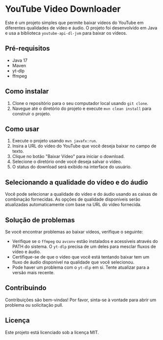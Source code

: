 # YouTube Video Downloader

Este é um projeto simples que permite baixar vídeos do YouTube em diferentes qualidades de vídeo e áudio. O projeto foi desenvolvido em Java e usa a biblioteca `youtube-api-dl-jvm` para baixar os vídeos.

## Pré-requisitos

- Java 17
- Maven
- yt-dlp
- ffmpeg

## Como instalar

1. Clone o repositório para o seu computador local usando `git clone`.
2. Navegue até o diretório do projeto e execute `mvn clean install` para construir o projeto.

## Como usar

1. Execute o projeto usando `mvn javafx:run`.
2. Insira a URL do vídeo do YouTube que você deseja baixar no campo de texto.
3. Clique no botão "Baixar Vídeo" para iniciar o download.
4. Selecione o diretório onde você deseja salvar o vídeo.
5. O status do download será exibido na interface do usuário.

## Selecionando a qualidade do vídeo e do áudio

Você pode selecionar a qualidade do vídeo e do áudio usando as caixas de combinação fornecidas. As opções de qualidade disponíveis serão atualizadas automaticamente com base na URL do vídeo fornecida.

## Solução de problemas

Se você encontrar problemas ao baixar vídeos, verifique o seguinte:

- Verifique se o `ffmpeg` ou `avconv` estão instalados e acessíveis através do PATH do sistema. O `yt-dlp` precisa de um deles para mesclar fluxos de vídeo e áudio.
- Certifique-se de que o vídeo que você está tentando baixar tem um fluxo de áudio disponível na qualidade que você selecionou.
- Pode haver um problema com o `yt-dlp` em si. Tente atualizar para a versão mais recente.

## Contribuindo

Contribuições são bem-vindas! Por favor, sinta-se à vontade para abrir um problema ou solicitação pull.

## Licença

Este projeto está licenciado sob a licença MIT.
